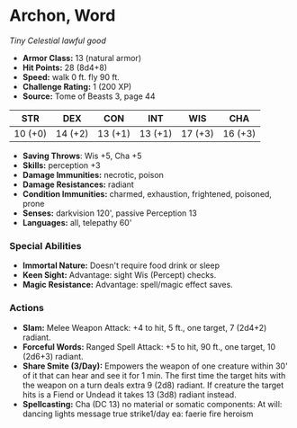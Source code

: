 # Archon, Word

*Tiny* *Celestial* *lawful good*

- **Armor Class:** 13 (natural armor)
- **Hit Points:** 28 (8d4+8)
- **Speed:** walk 0 ft. fly 90 ft.
- **Challenge Rating:** 1 (200 XP)
- **Source:** Tome of Beasts 3, page 44

| STR | DEX | CON | INT | WIS | CHA |
| --- | --- | --- | --- | --- | --- |
| 10 (+0) | 14 (+2) | 13 (+1) | 13 (+1) | 17 (+3) | 16 (+3) |

- **Saving Throws**: Wis +5, Cha +5
- **Skills:** perception +3
- **Damage Immunities:** necrotic, poison
- **Damage Resistances:** radiant
- **Condition Immunities:** charmed, exhaustion, frightened, poisoned, prone
- **Senses:** darkvision 120', passive Perception 13
- **Languages:** all, telepathy 60'

### Special Abilities

- **Immortal Nature:** Doesn't require food drink or sleep
- **Keen Sight:** Advantage: sight Wis (Percept) checks.
- **Magic Resistance:** Advantage: spell/magic effect saves.

### Actions

- **Slam:** Melee Weapon Attack: +4 to hit, 5 ft., one target, 7 (2d4+2) radiant.
- **Forceful Words:** Ranged Spell Attack: +5 to hit, 90 ft., one target, 10 (2d6+3) radiant.
- **Share Smite (3/Day):** Empowers the weapon of one creature within 30' of it that can hear and see it for 1 min. The first time the target hits with the weapon on a turn deals extra 9 (2d8) radiant. If creature the target hits is a Fiend or Undead it takes 13 (3d8) radiant instead.
- **Spellcasting:** Cha (DC 13) no material or somatic components: At will: dancing lights message true strike1/day ea: faerie fire heroism


